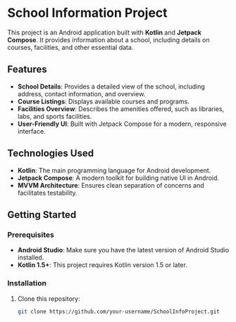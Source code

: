 # School Information Project

This project is an Android application built with **Kotlin** and **Jetpack Compose**. It provides information about a school, including details on courses, facilities, and other essential data.

## Features

- **School Details**: Provides a detailed view of the school, including address, contact information, and overview.
- **Course Listings**: Displays available courses and programs.
- **Facilities Overview**: Describes the amenities offered, such as libraries, labs, and sports facilities.
- **User-Friendly UI**: Built with Jetpack Compose for a modern, responsive interface.

## Technologies Used

- **Kotlin**: The main programming language for Android development.
- **Jetpack Compose**: A modern toolkit for building native UI in Android.
- **MVVM Architecture**: Ensures clean separation of concerns and facilitates testability.

## Getting Started

### Prerequisites

- **Android Studio**: Make sure you have the latest version of Android Studio installed.
- **Kotlin 1.5+**: This project requires Kotlin version 1.5 or later.

### Installation

1. Clone this repository:
   ```bash
   git clone https://github.com/your-username/SchoolInfoProject.git
